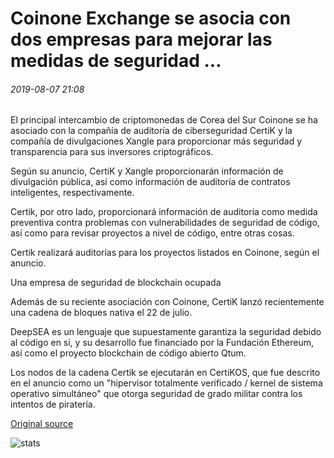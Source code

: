 # Coinone Exchange se asocia con dos empresas para mejorar las medidas de seguridad ...

###### 2019-08-07 21:08

El principal intercambio de criptomonedas de Corea del Sur Coinone se ha asociado con la compañía de auditoría de ciberseguridad CertiK y la compañía de divulgaciones Xangle para proporcionar más seguridad y transparencia para sus inversores criptográficos.

Según su anuncio, CertiK y Xangle proporcionarán información de divulgación pública, así como información de auditoría de contratos inteligentes, respectivamente.

Certik, por otro lado, proporcionará información de auditoría como medida preventiva contra problemas con vulnerabilidades de seguridad de código, así como para revisar proyectos a nivel de código, entre otras cosas.

Certik realizará auditorías para los proyectos listados en Coinone, según el anuncio.

Una empresa de seguridad de blockchain ocupada

Además de su reciente asociación con Coinone, CertiK lanzó recientemente una cadena de bloques nativa el 22 de julio.

DeepSEA es un lenguaje que supuestamente garantiza la seguridad debido al código en sí, y su desarrollo fue financiado por la Fundación Ethereum, así como el proyecto blockchain de código abierto Qtum.

Los nodos de la cadena Certik se ejecutarán en CertiKOS, que fue descrito en el anuncio como un "hipervisor totalmente verificado / kernel de sistema operativo simultáneo" que otorga seguridad de grado militar contra los intentos de piratería.

[Original source](https://cointelegraph.com/news/coinone-exchange-partners-with-two-firms-for-improved-safety-measures)

![stats](https://c.statcounter.com/11760860/0/a89fa40b/1/ "stats")